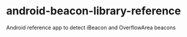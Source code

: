 # android-beacon-library-reference
Android reference app to detect iBeacon and OverflowArea beacons
